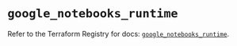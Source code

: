 # `google_notebooks_runtime`

Refer to the Terraform Registry for docs: [`google_notebooks_runtime`](https://registry.terraform.io/providers/hashicorp/google-beta/6.45.0/docs/resources/google_notebooks_runtime).

